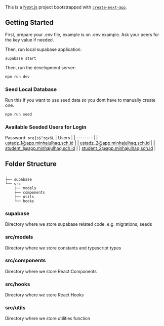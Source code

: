 This is a [Next.js](https://nextjs.org) project bootstrapped with [`create-next-app`](https://nextjs.org/docs/app/api-reference/cli/create-next-app).

## Getting Started

First, prepare your .env file, example is on .env.example. Ask your peers for the key value if needed.

Then, run local supabase application:

```base
supabase start
```

Then, run the development server:

```bash
npm run dev
```

### Seed Local Database

Run this if you want to use seed data so you dont have to manually create one.

```bash
npm run seed
```

### Available Seeded Users for Login

Password: `orq[s$^zgx6L`
| Users |
| -------- |
| ustadz_1@app.minhajulhaq.sch.id |
| ustadz_2@app.minhajulhaq.sch.id |
| student_1@app.minhajulhaq.sch.id |
| student_2@app.minhajulhaq.sch.id |

## Folder Structure

```
.
├── supabase
└── src
    ├── models
    ├── components
    ├── utils
    └── hooks
```

### supabase

Directory where we store supabase related code. e.g. migrations, seeds

### src/models

Directory where we store constants and typescript types

### src/components

Directory where we store React Components

### src/hooks

Directory where we store React Hooks

### src/utils

Directory where we store utilities function
